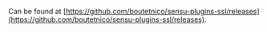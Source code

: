 Can be found at [https://github.com/boutetnico/sensu-plugins-ssl/releases](https://github.com/boutetnico/sensu-plugins-ssl/releases).